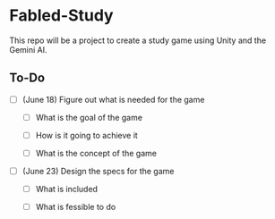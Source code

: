 # Fabled-Study
This repo will be a project to create a study game using Unity and the Gemini AI.

## To-Do

- [ ] (June 18) Figure out what is needed for the game

    - [ ] What is the goal of the game

    - [ ] How is it going to achieve it

    - [ ] What is the concept of the game

- [ ] (June 23) Design the specs for the game

    - [ ] What is included

    - [ ] What is fessible to do